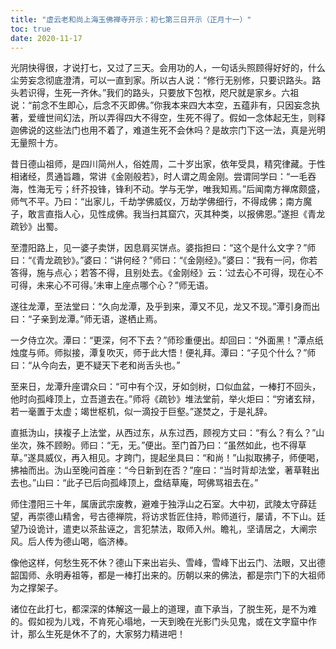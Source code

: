 ```yaml
---
title: "虚云老和尚上海玉佛禅寺开示：初七第三日开示（正月十一）"
toc: true
date: 2020-11-17
---
```


光阴快得很，才说打七，又过了三天。会用功的人，一句话头照顾得好好的，什么尘劳妄念彻底澄清，可以一直到家。所以古人说：“修行无别修，只要识路头。路头若识得，生死一齐休。”我们的路头，只要放下包袱，咫尺就是家乡。六祖说：“前念不生即心，后念不灭即佛。”你我本来四大本空，五蕴非有，只因妄念执著，爱缠世间幻法，所以弄得四大不得空，生死不得了。假如一念体起无生，则释迦佛说的这些法门也用不着了，难道生死不会休吗？是故宗门下这一法，真是光明无量照十方。

昔日德山祖师，是四川简州人，俗姓周，二十岁出家，依年受具，精究律藏。于性相诸经，贯通旨趣，常讲《金刚般若》，时人谓之周金刚。尝谓同学曰：“一毛吞海，性海无亏；纤芥投锋，锋利不动。学与无学，唯我知焉。”后闻南方禅席颇盛，师气不平。乃曰：“出家儿，千劫学佛威仪，万劫学佛细行，不得成佛；南方魔子，敢言直指人心，见性成佛。我当扫其窟穴，灭其种类，以报佛恩。”遂担《青龙疏钞》出蜀。

至澧阳路上，见一婆子卖饼，因息肩买饼点。婆指担曰：“这个是什么文字？”师曰：“《青龙疏钞》。”婆曰：“讲何经？”师曰：“《金刚经》。”婆曰：“我有一问，你若答得，施与点心；若答不得，且别处去。《金刚经》云：‘过去心不可得，现在心不可得，未来心不可得。’未审上座点哪个心？”师无语。

遂往龙潭，至法堂曰：“久向龙潭，及乎到来，潭又不见，龙又不现。”潭引身而出曰：“子亲到龙潭。”师无语，遂栖止焉。

一夕侍立次。潭曰：“更深，何不下去？”师珍重便出。却回曰：“外面黑！”潭点纸烛度与师。师拟接，潭复吹灭，师于此大悟！便礼拜。潭曰：“子见个什么？”师曰：“从今向去，更不疑天下老和尚舌头也。”

至来日，龙潭升座谓众曰：“可中有个汉，牙如剑树，口似血盆，一棒打不回头，他时向孤峰顶上，立吾道去在。”师将《疏钞》堆法堂前，举火炬曰：“穷诸玄辩，若一毫置于太虚；竭世枢机，似一滴投于巨壑。”遂焚之，于是礼辞。

直抵沩山，挟複子上法堂，从西过东，从东过西，顾视方丈曰：“有么？有么？”山坐次，殊不顾盼。师曰：“无，无。”便出。至门首乃曰：“虽然如此，也不得草草。”遂具威仪，再入相见。才跨门，提起坐具曰：“和尚！”山拟取拂子，师便喝，拂袖而出。沩山至晚问首座：“今日新到在否？”座曰：“当时背却法堂，著草鞋出去也。”山曰：“此子已后向孤峰顶上，盘结草庵，呵佛骂祖去在。”

师住澧阳三十年，属唐武宗废教，避难于独浮山之石室。大中初，武陵太守薛廷望，再崇德山精舍，号古德禅院，将访求哲匠住持，聆师道行，屡请，不下山。廷望乃设诡计，遣吏以茶盐诬之，言犯禁法，取师入州。瞻礼，坚请居之，大阐宗风。后人传为德山喝，临济棒。

像他这样，何愁生死不休？德山下来出岩头、雪峰，雪峰下出云门、法眼，又出德韶国师、永明寿祖等，都是一棒打出来的。历朝以来的佛法，都是宗门下的大祖师为之撑架子。

诸位在此打七，都深深的体解这一最上的道理，直下承当，了脱生死，是不为难的。假如视为儿戏，不肯死心塌地，一天到晚在光影门头见鬼，或在文字窟中作计，那么生死是休不了的，大家努力精进吧！
